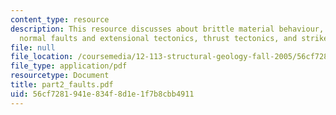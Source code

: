 ```yaml
---
content_type: resource
description: This resource discusses about brittle material behaviour, faults ? general,
  normal faults and extensional tectonics, thrust tectonics, and strike-slip faults.
file: null
file_location: /coursemedia/12-113-structural-geology-fall-2005/56cf7281941e834f8d1e1f7b8cbb4911_part2_faults.pdf
file_type: application/pdf
resourcetype: Document
title: part2_faults.pdf
uid: 56cf7281-941e-834f-8d1e-1f7b8cbb4911
---
```

